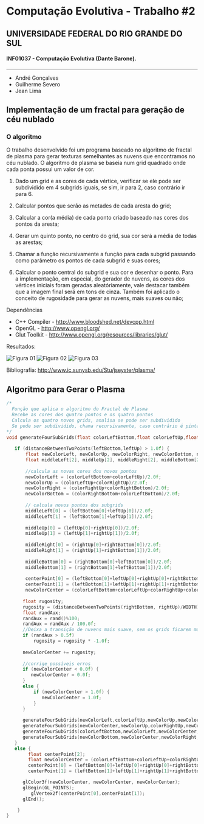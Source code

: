 Computação Evolutiva - Trabalho #2
=========
## UNIVERSIDADE FEDERAL DO RIO GRANDE DO SUL
#### INF01037 - Computação Evolutiva (Dante Barone).
---------------
- André Gonçalves
- Guilherme Severo
- Jean Lima



## Implementação de um fractal para geração de céu nublado
### O algoritmo
O trabalho desenvolvido foi um programa baseado no algoritmo de fractal de plasma 
para gerar texturas semelhantes as nuvens que encontramos no céu nublado.
O algoritmo de plasma se baseia num grid quadrado onde cada ponta possui um valor 
de cor. 

1. Dado um grid e as cores de cada vértice, verificar se ele pode ser subdividido em 4 
subgrids iguais, se sim, ir para 2, caso contrário ir para 6.

2. Calcular pontos que serão as metades de cada aresta do grid;

3. Calcular a cor(a média) de cada ponto criado baseado nas cores dos pontos da 
aresta;

4. Gerar um quinto ponto, no centro do grid, sua cor será a média de todas as arestas;

5. Chamar a função recursivamente a função para cada subgrid passando como 
parâmetro os pontos de cada subgrid e suas cores;

6. Calcular o ponto central do subgrid e sua cor e desenhar o ponto.
Para a implementação, em especial, do gerador de nuvens, as cores dos vértices 
iniciais foram geradas aleatóriamente, vale destacar também que a imagem final será em tons 
de cinza. Também foi aplicado o conceito de rugosidade para gerar as nuvens, mais suaves ou 
não;

Dependências

+ C++ Compiler - http://www.bloodshed.net/devcpp.html
+ OpenGL - http://www.opengl.org/
+ Glut Toolkit - http://www.opengl.org/resources/libraries/glut/

Resultados:

![Figura 01](images/figura01.gif "Figura 01")
![Figura 02](images/figura02.gif "Figura 02")
![Figura 03](images/figura03.gif "Figura 03")


Bibliografia:
http://www.ic.sunysb.edu/Stu/jseyster/plasma/

Algoritmo para Gerar o Plasma
------
```c
/*
  Função que aplica o algoritmo do Fractal de Plasma
  Recebe as cores dos quatro pontos e os quatro pontos
  Calcula os quatro novos grids, analisa se pode ser subdividido
  Se pode ser subdividido, chama recursivamente, caso contrário é pintado o ponto na tela
*/
void generateFourSubGrids(float colorLeftBottom,float colorLeftUp,float colorRightUp,float colorRightBottom, float leftBottom[2], float leftUp[2], float rightUp[2], float rightBottom[2]) {
  
   if (distanceBetweenTwoPoints(leftBottom,leftUp) > 1.0f) {
       float newColorLeft, newColorUp, newColorRight, newColorBottom, newColorCenter ;
   	   float middleLeft[2], middleUp[2], middleRight[2], middleBottom[2], centerPoint[2];
 
 	   //calcula as novas cores dos novos pontos
 	   newColorLeft = (colorLeftBottom+colorLeftUp)/2.0f;
   	   newColorUp = (colorLeftUp+colorRightUp)/2.0f;
   	   newColorRight = (colorRightUp+colorRightBottom)/2.0f;
   	   newColorBottom = (colorRightBottom+colorLeftBottom)/2.0f;
	  
	   // calcula novos pontos dos subgrids
	   middleLeft[0] = (leftBottom[0]+leftUp[0])/2.0f;
	   middleLeft[1] = (leftBottom[1]+leftUp[1])/2.0f;
 
	   middleUp[0] = (leftUp[0]+rightUp[0])/2.0f;
	   middleUp[1] = (leftUp[1]+rightUp[1])/2.0f;
	 
	   middleRight[0] = (rightUp[0]+rightBottom[0])/2.0f;
	   middleRight[1] = (rightUp[1]+rightBottom[1])/2.0f;
	 
	   middleBottom[0] = (rightBottom[0]+leftBottom[0])/2.0f;
	   middleBottom[1] = (rightBottom[1]+leftBottom[1])/2.0f;
	 
	   centerPoint[0] = (leftBottom[0]+leftUp[0]+rightUp[0]+rightBottom[0])/4.0f;
	   centerPoint[1] = (leftBottom[1]+leftUp[1]+rightUp[1]+rightBottom[1])/4.0f;
 	   newColorCenter = (colorLeftBottom+colorLeftUp+colorRightUp+colorRightBottom)/4.0f;
 
      float rugosity;
      rugosity = (distanceBetweenTwoPoints(rightBottom, rightUp)/WIDTH)*0.3f;   
      float randAux;
      randAux = rand()%100;
      randAux = randAux / 100.0f;
      //Deixa a transição de nuvens mais suave, sem os grids ficarem marcados
      if (randAux > 0.5f)
 	      rugosity = rugosity * -1.0f;
   
      newColorCenter += rugosity;
      
      //corrige possíveis erros
      if (newColorCenter < 0.0f) {
         newColorCenter = 0.0f;
      }
      else {
		  if (newColorCenter > 1.0f) {
	         newColorCenter = 1.0f;
	      }
	  }
 
      generateFourSubGrids(newColorLeft,colorLeftUp,newColorUp,newColorCenter,middleLeft,leftUp,middleUp,centerPoint);
      generateFourSubGrids(newColorCenter,newColorUp,colorRightUp,newColorRight,centerPoint,middleUp,rightUp,middleRight);
      generateFourSubGrids(colorLeftBottom,newColorLeft,newColorCenter,newColorBottom,leftBottom,middleLeft,centerPoint,middleBottom);
      generateFourSubGrids(newColorBottom,newColorCenter,newColorRight,colorRightBottom,middleBottom,centerPoint,middleRight,rightBottom);
   }
   else {
   		float centerPoint[2];
		float newColorCenter = (colorLeftBottom+colorLeftUp+colorRightUp+colorRightBottom)/4.0f;   
	   	centerPoint[0] = (leftBottom[0]+leftUp[0]+rightUp[0]+rightBottom[0])/4.0f;
	    centerPoint[1] = (leftBottom[1]+leftUp[1]+rightUp[1]+rightBottom[1])/4.0f;   

      glColor3f(newColorCenter, newColorCenter, newColorCenter);
      glBegin(GL_POINTS);
         glVertex2f(centerPoint[0],centerPoint[1]);
      glEnd();   

    }
}

```
